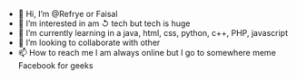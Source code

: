 - 👋 Hi, I’m @Refrye or Faisal
- 👀 I’m interested in am ↺ tech but tech is huge
- 🌱 I’m currently learning in a java, html, css, python, c++, PHP, javascript
- 💞️ I’m looking to collaborate with other
- 📫 How to reach me I am always online but I go to somewhere meme Facebook for geeks

<!---
Refrye/Refrye is a ✨ special ✨ repository because its `README.md` (this file) appears on your GitHub profile.
You can click the Preview link to take a look at your changes.
--->
